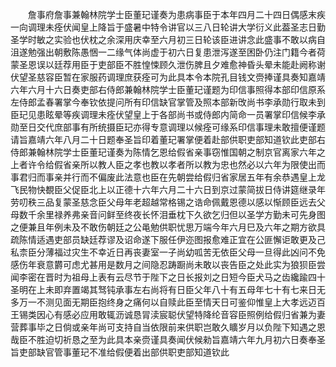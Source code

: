 <!-- { "loadSidebar": true } -->
　　詹事府詹事兼翰林院学士臣董玘谨奏为患病事臣于本年四月二十四日偶感末疾一向调理未痊伏闻皇上降旨于盛暑中特令讲官以三八日轮讲大学衍义此葢圣志日勤圣学时敏之实验也伏枕之余深用庆幸至六月初三日轮该臣进讲念此盛事不敢以病自沮遂勉强出朝敷陈愚悃一二缘气体尚虚于初六日复患泄泻遂至困卧仍注门籍今者荷蒙圣恩误以廷荐用臣于吏部臣不胜惶悚顾久泄伤脾且夕难愈神昏头晕未能赴阙称谢伏望圣慈容臣暂在家服药调理庶获痊可为此具本令本院孔目钱文赍捧谨具奏知嘉靖六年六月十六日奏吏部右侍郎兼翰林院学士臣董玘谨题为印信事照得本部印信原系左侍郎孟春署掌今奉钦依提问所有印信缺官掌管及照本部新攺尚书李承勋行取未到臣玘见患眩晕等疾调理未痊伏望皇上于各部尚书或侍郎内简命一员署掌印信候李承勋至日交代庶部事有所统摄臣玘亦得专意调理以候痊可缘系印信事理未敢擅便谨题请旨嘉靖六年八月二十日题奉圣旨印着董玘署掌便着赴部供职吏部知道钦此吏部右侍郎兼翰林院学士臣董玘谨奏为陈情乞恩给假省亲事窃惟国朝之制京官离家六年之上者许令给假省亲所以教人臣之孝也教以孝者所以教为忠也然必以六年为限使出而事君归而事亲并行而不偏废此法意也臣在先朝尝给假归省家居五年有余恭遇皇上龙飞民物快覩臣父促臣北上以正德十六年六月二十六日到京过蒙简拔日侍讲筵继录年劳叨秩三品复蒙圣慈念臣父母年老超越常格锡之诰命佩戴恩德以感以惭顾臣远去父母数千余里禄养弗亲音问鲜至终夜长怀泪垂枕下久欲乞归但以圣学方勤未可先身图之便兼且年例未及不敢伤朝廷之公黾勉供职忧思万端今年六月巳及六年之期方欲具疏陈情适遇吏部员缺廷荐谬及诏命遂下服任伊迩图报愈难正宜在公匪懈讵敢更及己私柰臣分薄福过灾生不幸近日再丧妻室一子尚幼呱苦无依臣父母一旦得此凶问不免感伤年衰意欝可虑尤甚用是数月之间隐忍踌蹰尚未敢以丧告臣之处此实为狼狈臣尝闻李密在晋时为祖母上表有云尽节于陛下之日长报刘之日短今臣犬马之齿纔踰四十圣明在上未即弃置竭其驽钝承事左右尚将有日臣父年八十有五母年七十有七来日无多万一不测见面无期臣抱终身之痛何以自赎此臣至情天日可鉴仰惟皇上大孝远迈百王锡类因心有感必应用敢辄沥诚恳冐渎宸聪伏望特降纶音容臣照例给假归省兼为妻营葬事毕之日倘或亲年尚可支持自当依限前来供职岂敢久矌岁月以负陛下知遇之恩哉臣不胜迫切祈恳之至为此具本亲赍谨具奏闻伏候勑旨嘉靖六年九月初六日奏奉圣旨吏部缺官管事董玘不准给假便着出部供职吏部知道钦此 

